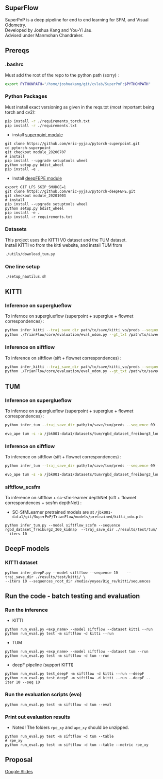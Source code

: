 ## SuperFlow
SuperPnP is a deep pipeline for end to end learning for SFM, and Visual Odometry.  
Developed by Joshua Kang and You-Yi Jau.  
Advised under Manmohan Chandraker. 

## Prereqs
### .bashrc
Must add the root of the repo to the python path (sorry) : 
```bash 
export PYTHONPATH="/home/joshuakang/git/cvlab/SuperPnP:$PYTHONPATH"
```
### Python Packages
Must install exact versioning as given in the reqs.txt (most important being torch and cv2):  
```bash 
pip install -r ./requirements_torch.txt
pip install -r ./requirements.txt
```
- install [superpoint module](https://github.com/eric-yyjau/pytorch-superpoint.git)
```
git clone https://github.com/eric-yyjau/pytorch-superpoint.git
cd pytorch-superpoint
git checkout module_20200707
# install
pip install --upgrade setuptools wheel
python setup.py bdist_wheel
pip install -e .
```
- Install [deepFEPE module](https://github.com/eric-yyjau/pytorch-deepFEPE.git)
```
export GIT_LFS_SKIP_SMUDGE=1
git clone https://github.com/eric-yyjau/pytorch-deepFEPE.git
git checkout module_20201003
# install
pip install --upgrade setuptools wheel
python setup.py bdist_wheel
pip install -e .
pip install -r requirements.txt
```

### Datasets
This project uses the KITTI VO dataset and the TUM dataset.  
Install KITTI vo from the kitti website, and install TUM from 
```bash
./utils/download_tum.py
```
### One line setup
```bash
./setup_nautilus.sh
```

## KITTI
### Inference on superglueflow
To infernce on superglueflow (superpoint + superglue + flownet correspondences) : 
```bash
python infer_kitti --traj_save_dir path/to/save/kitti_vo/preds --sequence 09 --sequence_root_dir /path/to/kitti_vo/dataset --model superglueflow
python ./TrianFlow/core/evaluation/eval_odom.py --gt_txt /path/to/saved/gts.txt --result_txt /path/to/saved/preds.txt
```
### Inference on siftflow
To inference on siftflow (sift + flownet correspondences) : 
```bash
python infer_kitti --traj_save_dir path/to/save/kitti_vo/preds --sequence 09 --sequence_root_dir /path/to/kitti_vo/dataset --model siftflow
python ./TrianFlow/core/evaluation/eval_odom.py --gt_txt /path/to/saved/gts.txt --result_txt /path/to/saved/preds.txt
```

## TUM
### Inference on superglueflow
To infernce on superglueflow (superpoint + superglue + flownet correspondences) : 
```bash
python infer_tum --traj_save_dir path/to/save/tum/preds --sequence 09 --sequence_root_dir /path/to/tum/dataset --model superglueflow

evo_ape tum -s -a /jbk001-data1/datasets/tum/rgbd_dataset_freiburg3_long_office_household/groundtruth.txt /jbk001-data1/datasets/tum/vo_pred/rgbd_dataset_freiburg3_long_office_household/superglueflow/preds_20200828-023715.tum --save_plot /jbk001-data1/datasets/tum/vo_pred/rgbd_dataset_freiburg3_long_office_household/superglueflow/plot_20200828-023715.pdf
```
### Inference on siftflow
To inference on siftflow (sift + flownet correspondences) : 
```bash
python infer_tum --traj_save_dir path/to/save/tum/preds --sequence 09 --sequence_root_dir /path/to/tum/dataset --model siftflow

evo_ape tum -s -a /jbk001-data1/datasets/tum/rgbd_dataset_freiburg3_long_office_household/groundtruth.txt /jbk001-data1/datasets/tum/vo_pred/rgbd_dataset_freiburg3_long_office_household/superglueflow/preds_20200828-023715.tum --save_plot /jbk001-data1/datasets/tum/vo_pred/rgbd_dataset_freiburg3_long_office_household/superglueflow/plot_20200828-023715.pdf
```

### siftflow_scsfm
To inference on siftflow + sc-sfm-learner depthNet (sift + flownet correspondences + scsfm depthNet) : 
- SC-SfMLearner pretrained models are at `/jbk001-data1/git/SuperPnP/TrianFlow/models/pretrained/kitti_odo.pth`
```
python infer_tum.py --model siftflow_scsfm --sequence rgbd_dataset_freiburg2_360_kidnap  --traj_save_dir ./results/test/tum/ --iters 10
```

## DeepF models
### KITTI dataset
```
python infer_deepF.py --model siftflow --sequence 10    --traj_save_dir ./results/test/kitti/ \
--iters 10 --sequences_root_dir /media/yoyee/Big_re/kitti/sequences
```


## Run the code - batch testing and evaluation
### Run the inference
- KITTI
```
python run_eval.py <exp_name> --model siftflow --dataset kitti --run
python run_eval.py test -m siftflow -d kitti --run
```
- TUM
```
python run_eval.py <exp_name> --model siftflow --dataset tum --run
python run_eval.py test -m siftflow -d tum --run
```
- deepF pipeline (support KITTI)
```
python run_eval.py test_deepF -m siftflow -d kitti --run --deepF
python run_eval.py test_deepF -m siftflow -d kitti --run --deepF --iter 10 --seq 10
```

### Run the evaluation scripts (evo)
```
python run_eval.py test -m siftflow -d tum --eval
```
### Print out evaluation results
- Noted! The folders `rpe_xy` and `ape_xy` should be unzipped.
```
python run_eval.py test -m siftflow -d tum --table
# rpe_xy
python run_eval.py test -m siftflow -d tum --table --metric rpe_xy
```



## Proposal  
[Google Slides](https://docs.google.com/presentation/d/1brf3iFONtdu1KqmHxVsGKzNr6s91WSIuEdFgtHnTdQY/edit?usp=sharing)

